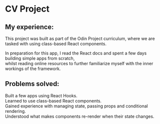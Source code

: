 # CV Project

## My experience:
This project was built as part of the Odin Project curriculum, where we are tasked with using class-based React components.  

In preparation for this app, I read the React docs and spent a few days building simple apps from scratch,  
whilst reading online resources to further familiarize myself with the inner workings of the framework.

## Problems solved:

Built a few apps using React Hooks.  
Learned to use class-based React components.  
Gained experience with managing state, passing props and conditional rendering.  
Understood what makes components re-render when their state changes.
